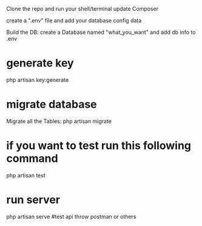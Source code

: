 Clone the repo
and run your shell/terminal
update Composer

create a ".env" file and add your database config data

Build the DB: create a Database named "what_you_want" and add db info to .env
# generate key
php artisan key:generate
# migrate database
Migrate all the Tables: php artisan migrate
# if you want to test run this following command
php artisan test
# run server
php artisan serve
#test api throw postman or others
